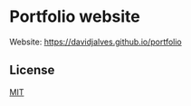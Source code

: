# Portfolio website
Website: https://davidjalves.github.io/portfolio

## License
<a href="https://github.com/davidjalves/portfolio/blob/main/LICENSE">MIT</a>
